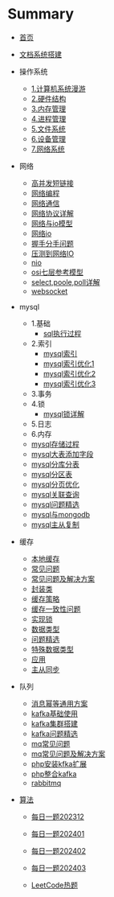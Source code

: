 # Summary

* [首页](README.md)

* [文档系统搭建](文档系统搭建.md) 

* 操作系统
  *   [1.计算机系统漫游](操作系统/1.计算机系统漫游.md) 
  *   [2.硬件结构](操作系统/2.硬件结构.md) 
  *   [3.内存管理](操作系统/3.内存管理.md) 
  *   [4.进程管理](操作系统/4.进程管理.md) 
  *   [5.文件系统](操作系统/5.文件系统.md) 
  *   [6.设备管理](操作系统/6.设备管理.md) 
  *   [7.网络系统](操作系统/7.网络系统.md) 
  
* 网络
  *  [高并发短链接](网络/高并发短链接.md) 
  * [网络编程](网络/网络编程.md) 
  * [网络通信](网络/网络通信.md) 
  * [网络协议详解](网络/网络协议详解.md) 
  * [网络与io模型](网络/网络与io模型.md) 
  * [网络io](网络/网络io.md) 
  * [握手分手问题](网络/握手分手问题.md) 
  * [压测到网络IO](网络/压测到网络IO.md) 
  * [nio](网络/nio.md) 
  * [osi七层参考模型](网络/osi七层参考模型.md) 
  * [select,poole,poll详解](网络/select,poole,poll详解.md) 
  * [websocket](网络/websocket.md) 
  
* mysql
  
  * 1.基础
    * [sql执行过程](mysql/sql执行过程.md) 
  * 2.索引
    * [mysql索引](mysql/mysql索引.md) 
    * [mysql索引优化1](mysql/mysql索引优化1.md) 
    * [mysql索引优化2](mysql/mysql索引优化2.md) 
    * [mysql索引优化3](mysql/mysql索引优化3.md) 
  * 3.事务
  * 4.锁
    * [mysql锁详解](mysql/mysql锁详解.md) 
  * 5.日志
  * 6.内存
  * [mysql存储过程](mysql/mysql存储过程.md) 
  * [mysql大表添加字段](mysql/mysql大表添加字段.md) 
  * [mysql分库分表](mysql/mysql分库分表.md) 
  * [mysql分区表](mysql/mysql分区表.md) 
  * [mysql分页优化](mysql/mysql分页优化.md) 
  * [mysql关联查询](mysql/mysql关联查询.md) 
  * [mysql问题精选](mysql/mysql问题精选.md) 
  * [mysql与mongodb](mysql/mysql与mongodb.md) 
  * [mysql主从复制](mysql/mysql主从复制.md) 
  
* 缓存
  *  [本地缓存](缓存/本地缓存.md) 
  *  [常见问题](缓存/常见问题.md) 
  *  [常见问题及解决方案](缓存/常见问题及解决方案.md) 
  *  [封装类](缓存/封装类.md)  
  *  [缓存策略](缓存/缓存策略.md) 
  *   [缓存一致性问题](缓存/缓存一致性问题.md) 
  *  [实现锁](缓存/实现锁.md) 
  *  [数据类型](缓存/数据类型.md) 
  *  [问题精选](缓存/问题精选.md) 
  *  [特殊数据类型](缓存/特殊数据类型.md) 
  *  [应用](缓存/应用.md) 
  *  [主从同步](缓存/主从同步.md) 

* 队列
  *  [消息幂等通用方案](队列/消息幂等通用方案.md) 
  * [kafka基础使用](队列/kafka基础使用.md) 
  * [kafka集群搭建](队列/kafka集群搭建.md) 
  * [kafka问题精选](队列/kafka问题精选.md) 
  * [mq常见问题](队列/mq常见问题.md) 
  * [mq常见问题及解决方案](队列/mq常见问题及解决方案.md) 
  * [php安装kfka扩展](队列/php安装kfka扩展.md) 
  * [php整合kafka](队列/php整合kafka.md) 
  * [rabbitmq](队列/rabbitmq.md) 

* [算法](算法) 
  * [每日一题202312](算法/每日一题202312.md) 

  * [每日一题202401](算法/每日一题202401.md) 

  * [每日一题202402](算法/每日一题202402.md) 

  * [每日一题202403](算法/每日一题202403.md) 

  *  [LeetCode热题](算法/LeetCode热题.md) 

    
